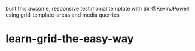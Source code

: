 built this awsome, responsive testimonial template with Sir @KevinJPowell using grid-template-areas and media querries
# learn-grid-the-easy-way
